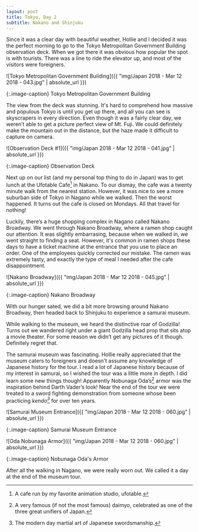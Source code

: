 ```yaml
---
layout: post
title: Tokyo, Day 2
subtitle: Nakano and Shinjuku
---
```


Since it was a clear day with beautiful weather, Hollie and I decided it was the perfect morning to go to the Tokyo Metropolitan Government Building observation deck. When we got there it was obvious how popular the spot is with tourists. There was a line to ride the elevator up, and most of the visitors were foreigners.

![Tokyo Metropolitan Government Building]({{ "img/Japan 2018 - Mar 12 2018 - 043.jpg" | absolute_url }})

{:.image-caption}
Tokyo Metropolitan Government Building

The view from the deck was stunning. It's hard to comprehend how massive and populous Tokyo is until you get up there, and all you can see is skyscrapers in every direction. Even though it was a fairly clear day, we weren’t able to get a picture perfect view of Mt. Fuji. We could definitely make the mountain out in the distance, but the haze made it difficult to capture on camera.

![Observation Deck #1]({{ "img/Japan 2018 - Mar 12 2018 - 041.jpg" | absolute_url }})

{:.image-caption}
Observation Deck

Next up on our list (and my personal top thing to do in Japan) was to get lunch at the Ufotable Cafe[^1] in Nakano. To our dismay, the cafe was a twenty minute walk from the nearest station. However, it was nice to see a more suburban side of Tokyo in Nagano while we walked. Then the worst happened. It turns out the cafe is closed on Mondays. All that travel for nothing!

Luckily, there’s a huge shopping complex in Nagano called Nakano Broadway. We went through Nakano Broadway, where a ramen shop caught our attention. It was slightly embarrasing, because when we walked in, we went straight to finding a seat. However, it's common in ramen shops these days to have a ticket machine at the entrance that you use to place an order. One of the employees quickly corrected our mistake. The ramen was extremely tasty, and exactly the type of meal I needed after the cafe disappointment.

![Nakano Broadway]({{ "img/Japan 2018 - Mar 12 2018 - 045.jpg" | absolute_url }})

{:.image-caption}
Nakano Broadway

With our hunger sated, we did a bit more browsing around Nakano Broadway, then headed back to Shinjuku to experience a samurai museum.

While walking to the museum, we heard the distinctive roar of Godzilla! Turns out we wandered right under a giant Godzilla head prop that sits atop a movie theater. For some reason we didn’t get any pictures of it though. Definitely regret that.

The samurai museum was fascinating. Hollie really appreciated that the museum caters to foreigners and doesn't assume any knowledge of Japanese history for the tour. I read a lot of Japanese history because of my interest in samurai, so I wished the tour was a little more in depth. I did learn some new things though! Apparently Nobunaga Oda’s[^2] armor was the inspiration behind Darth Vader’s look! Near the end of the tour we were treated to a sword fighting demonstration from someone whose been practicing _kendo[^3]_ for over ten years.

![Samurai Museum Entrance]({{ "img/Japan 2018 - Mar 12 2018 - 060.jpg" | absolute_url }})

{:.image-caption}
Samurai Museum Entrance

![Oda Nobunaga Armor]({{ "img/Japan 2018 - Mar 12 2018 - 060.jpg" | absolute_url }})

{:.image-caption}
Nobunaga Oda's Armor

After all the walking in Nagano, we were really worn out. We called it a day at the end of the museum tour.

[^1]: A cafe run by my favorite animation studio, ufotable.
[^2]: A very famous (if not the most famous) daimyo, celebrated as one of the three great unifiers of Japan.
[^3]: The modern day martial art of Japanese swordsmanship.